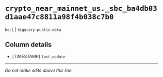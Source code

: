 # `crypto_near_mainnet_us._sbc_ba4db03d1aae47c8811a98f4b038c7b0`
`bq-1` | `bigquery-public-data`

## Column details
* [TIMESTAMP] `last_update`

-------------------------------------------------------------------------------
*Do not make edits above this line.*
